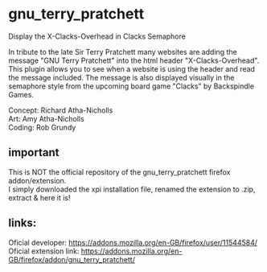 # gnu_terry_pratchett
Display the X-Clacks-Overhead in Clacks Semaphore

In tribute to the late Sir Terry Pratchett many websites are adding the message "GNU Terry Pratchett" into the html header "X-Clacks-Overhead". This plugin allows you to see when a website is using the header and read the message included. The message is also displayed visually in the semaphore style from the upcoming board game "Clacks" by Backspindle Games.

Concept: Richard Atha-Nicholls  
Art: Amy Atha-Nicholls  
Coding: Rob Grundy


## important
This is NOT the official repository of the gnu_terry_pratchett firefox addon/extension.  
I simply downloaded the xpi installation file, renamed the extension to .zip, extract & here it is!

## links:
Oficial developer: https://addons.mozilla.org/en-GB/firefox/user/11544584/  
Oficial extension link: https://addons.mozilla.org/en-GB/firefox/addon/gnu_terry_pratchett/
